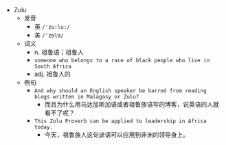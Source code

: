 - Zulu
  - 发音
    - 英 `/'zu:lu:/`
    - 美 `/'zʊlʊ/`
  - 词义
    - n. 祖鲁语；祖鲁人
    - `someone who belongs to a race of black people who live in South Africa`
    - adj. 祖鲁人的
  - 例句
    - `And why should an English speaker be barred from reading blogs written in Malagasy or Zulu?`
      - 而且为什么用马达加斯加语或者祖鲁族语写的博客，说英语的人就看不了呢？
    - `This Zulu Proverb can be applied to leadership in Africa today.`
      - 今天，祖鲁族人这句谚语可以应用到非洲的领导身上。

